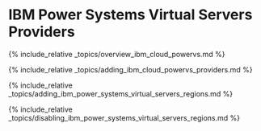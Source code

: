 ---
---

# IBM Power Systems Virtual Servers Providers

{% include_relative _topics/overview_ibm_cloud_powervs.md %}

{% include_relative _topics/adding_ibm_cloud_powervs_providers.md %}

{% include_relative _topics/adding_ibm_power_systems_virtual_servers_regions.md %}

{% include_relative _topics/disabling_ibm_power_systems_virtual_servers_regions.md %}
